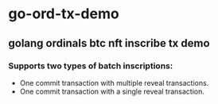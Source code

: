 # go-ord-tx-demo

## golang ordinals btc nft inscribe tx demo

### Supports two types of batch inscriptions:

- One commit transaction with multiple reveal transactions.
- One commit transaction with a single reveal transaction.
